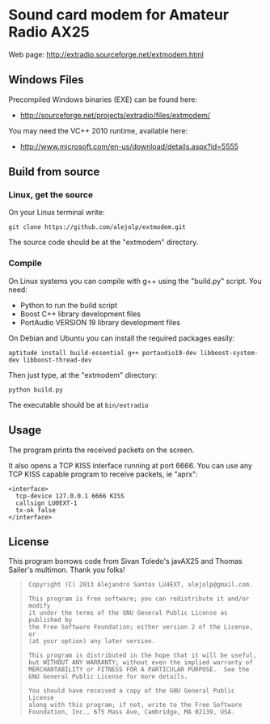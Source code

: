 
Sound card modem for Amateur Radio AX25
=================================================

Web page:  http://extradio.sourceforge.net/extmodem.html


Windows Files
-------------

Precompiled Windows binaries (EXE) can be found here:

* http://sourceforge.net/projects/extradio/files/extmodem/

You may need the VC++ 2010 runtime, available here:

* http://www.microsoft.com/en-us/download/details.aspx?id=5555

Build from source
-----------------

### Linux, get the source

On your Linux terminal write:

    git clone https://github.com/alejolp/extmodem.git

The source code should be at the "extmodem" directory.

### Compile

On Linux systems you can compile with g++ using the "build.py" script. You need:

* Python to run the build script
* Boost C++ library development files
* PortAudio VERSION 19 library development files

On Debian and Ubuntu you can install the required packages easily:

    aptitude install build-essential g++ portaudio19-dev libboost-system-dev libboost-thread-dev

Then just type, at the "extmodem" directory:

    python build.py

The executable should be at  `bin/extradio`

Usage
-----

The program prints the received packets on the screen.

It also opens a TCP KISS interface running at port 6666. You can use any TCP KISS capable program
to receive packets, ie "aprx":

    <interface>
      tcp-device 127.0.0.1 6666 KISS
      callsign LU0EXT-1
      tx-ok false
    </interface>

License
-------

This program borrows code from Sivan Toledo's javAX25 and Thomas Sailer's multimon. Thank you folks!

> 
>     Copyright (C) 2013 Alejandro Santos LU4EXT, alejolp@gmail.com.
> 
>     This program is free software; you can redistribute it and/or modify
>     it under the terms of the GNU General Public License as published by
>     the Free Software Foundation; either version 2 of the License, or
>     (at your option) any later version.
> 
>     This program is distributed in the hope that it will be useful,
>     but WITHOUT ANY WARRANTY; without even the implied warranty of
>     MERCHANTABILITY or FITNESS FOR A PARTICULAR PURPOSE.  See the
>     GNU General Public License for more details.
> 
>     You should have received a copy of the GNU General Public License
>     along with this program; if not, write to the Free Software
>     Foundation, Inc., 675 Mass Ave, Cambridge, MA 02139, USA.
> 

